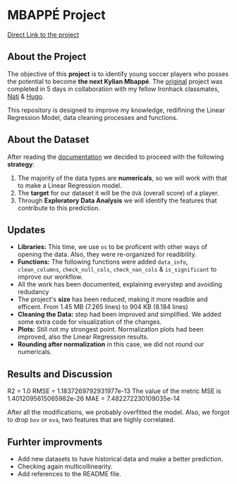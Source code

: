 # MBAPPÉ Project
[Direct Link to the project]([https://github.com/isi-mube/data_mid_bootcamp_project_FIFA_MoneyBall](https://github.com/isi-mube/iron-labs/blob/main/project-mbappe/project-mbapp%C3%A9.ipynb))

## About the Project
The objective of this **project** is to identify young soccer players who posses the potential to become **the next Kylian Mbappé**. The [original](https://github.com/isi-mube/data_mid_bootcamp_project_FIFA_MoneyBall) project was completed in 5 days in collaboration with my fellow Ironhack classmates, [Nati](https://github.com/natnaelfe) & [Hugo](https://github.com/HugoIronhack).

This repository is designed to improve my knowledge, redifining the Linear Regression Model, data cleaning processes and functions.

## About the Dataset
After reading the [documentation](https://www.kaggle.com/datasets/ekrembayar/fifa-21-complete-player-dataset?select=fifa21_male2.csv) we decided to proceed with the following **strategy**:

1. The majority of the data types are **numericals**, so we will work with that to make a Linear Regression model.
2. The **target** for our dataset it will be the `OVA` (overall score) of a player.
3. Through **Exploratory Data Analysis** we will identify the features that contribute to this prediction.

## Updates
* **Libraries:** This time, we use `os` to be proficent with other ways of opening the data. Also, they were re-organized for readibility.
* **Functions:** The following functions were added `data_info`, `clean_columns`, `check_null_cols`, `check_nan_cols` & `is_significant` to improve our workflow.
* All the work has been documented, explaining everystep and avoiding redudancy
* The project's **size** has been reduced, making it more readble and efficent. From 1.45 MB (7.265 lines) to 904 KB (8.184 lines)
* **Cleaning the Data:** step had been improved and simplified. We added some extra code for visualization of the changes.
* **Plots:** Still not my strongest point. Normalization plots had been improved, also the Linear Regression results.
* **Rounding after normalization** in this case, we did not round our numericals.


## Results and Discussion
R2 =  1.0
RMSE =  1.1837269792931977e-13
The value of the metric MSE is  1.4012095615065982e-26
MAE =  7.482272230109035e-14

After all the modifications, we probably overfitted the model. Also, we forgot to drop `bov` or `ova`, two features that are highly correlated.

## Furhter improvments
* Add new datasets to have historical data and make a better prediction.
* Checking again multicollinearity.
* Add references to the README file.

